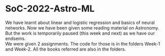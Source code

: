 # SoC-2022-Astro-ML
We have learnt about linear and logistic regression and basics of neural networks.
Now we have been given some reading material on Astronomy. But the work is temporarily paused (this week and next) as we have our endsems.\
We were given 2 assignments. The code for those is in the folders Week-1 and Week-2. All the books referred are also in the folders.

